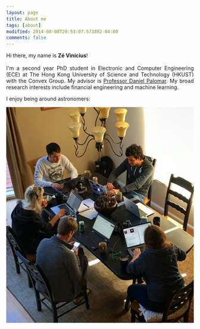 ```yaml
---
layout: page
title: About me
tags: [about]
modified: 2014-08-08T20:53:07.573882-04:00
comments: false
---
```

<p style='text-align: justify;'>
Hi there, my name is <b>Zé Vinícius</b>!
<br><br>
I'm a second year PhD student in Electronic and Computer Engineering (ECE) at
The Hong Kong University of Science and Technology (HKUST) with the Convex Group.  My advisor is
<a href="https://www.danielppalomar.com">Professor Daniel Palomar</a>.  My broad research interests
include financial engineering and machine learning.

<!--
<br><br>
I graduated with a B.Eng in Electrical Engineering from the Federal University of
Campina Grande, Brazil. From my second semester in college, I was an undergraduate research
assistant at the <a href="https://www.iecom.org.br">Institute for Advanced Studies in Communications</a> mentored by
<a href="https://scholar.google.com.br/citations?user=NBSmPdAAAAAJ&hl=en">Dr. Marcelo Alencar</a>
and <u>Dr. Danilo Regis</u>.
</p>

<p style='text-align: justify;'>
In 2014, I was awarded a <u>Brazilian Scientific Mobility Program scholarship</u> to study one year abroad
in The Catholic University of America, Washington DC, USA. In that opportunity, I took a variety
of classes among which my favorites were Stochastic Processes, Random Signal Theory, Information
Theory, and Estimation and Detection Theory, which are at the core of Machine Learning and
Probabilistic Algorithms.
</p>

<p style='text-align: justify;'>
In the Summer of 2015, I was an <u>undergraduate guest researcher</u> at the
Nanofabrication Research Group,
<a href="https://www.nist.gov/cnst">National Institute of Standards and Technology, USA</a>, under
the mentorship of <a href="https://www.nist.gov/people/marcelo-davanco">Dr. Marcelo Davanço</a>.
In that opportunity, I was able to apply the theory I learned in university to implement routines in MATLAB for
single molecule and fluorescense localization microscopy.
More precisely, I developed Maximum Likelihood Estimators (along with Fisher Information Matrices)
to localize and measure the brightness of nanoemitters (quite similar to the task of estimating Point Spread Functions in astronomical images). This work was part of bigger projects which were later published
in <a href="https://www.nature.com/articles/s41467-017-00987-6.pdf"><i>Nature Communications</i></a>
and <a href="http://aip.scitation.org/doi/full/10.1063/1.4976578"><i>Review of Scientific Instruments</i></a>.
</p>

<p style='text-align: justify;'>
In the Spring of 2016, I went back to school in Brazil and got an <u>undergraduate teaching assistant</u>
scholarship for the course of <u>Probability and Statistics for Electrical Engineering and
Computer Science</u>. Besides helping students understand basic concepts of probability theory
during office hours, I also gave weekly lectures during which I solved exercises together with
the students.
</p>

<p style='text-align: justify;'>
During the Summer of 2016, I took a gap semester in my undergraduate studies to become a
<u>software developer</u> for the <a href="https://www.astropy.org">AstroPy Project</a>
as part of the <a href="https://summerofcode.withgoogle.com">Google Summer of Code</a>
program. In that occasion, I developed Python code to perform both unsupervised
clustering and regression of Gaussian Mixture Models for Point Spread Function
photometry. I had the privilege to be mentored by
<a href="http://space.mit.edu/~guenther/">Dr. Hans Moritz Gunther</a>,
<a href="https://github.com/bsipocz">Dr. Brigitta Sipocz</a>, and
<a href="http://www.stsci.edu/~etollerud/">Dr. Erik Tollerud</a>.
</p>

<p style='text-align: justify;'>
In 2017, I joined
<a href="https://keplerscience.arc.nasa.gov">NASA's K2 Mission</a> as an scientific software engineer
intern at NASA Ames Research Center in Silicon Valley, USA. During my time at NASA, I worked on
<a href="https://www.github.com/KeplerGO">software development and scientific
computing</a> problems under the mentorship of <a href="http://geert.io">Dr.
Geert Barentsen</a>, <a href="http://gully.github.io">Dr. Michael Gully-Santiago</a>,
<a href="https://christinasupportsscience.blogspot.com">Dr. Christina Hedges</a>,
and <a href="http://annmariecody.com">Dr. Ann Marie Cody</a>.
</p>
-->

I enjoy being around astronomers:

<p style='text-align: center;'>
<img src="../images/yosemite.png" alt="Christina, Geert, Ruth, Gully, Ze. Pic by Dan F-M">
</p>
